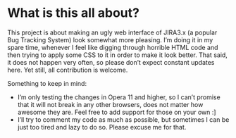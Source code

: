 What is this all about?
=======================

This project is about making an ugly web interface of JIRA3.x (a popular Bug Tracking System) look somewhat more pleasing. I’m doing it in my spare time, whenever I feel like digging through horrible HTML code and then trying to apply some CSS to it in order to make it look better. That said, it does not happen very often, so please don’t expect constant updates here. Yet still, all contribution is welcome.

Something to keep in mind:

* I’m only testing the changes in Opera 11 and higher, so I can’t promise that it will not break in any other browsers, does not matter how awesome they are. Feel free to add support for those on your own :]
* I’ll try to comment my code as much as possible, but sometimes I can be just too tired and lazy to do so. Please excuse me for that.
